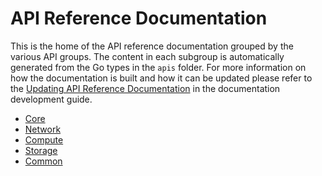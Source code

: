 # API Reference Documentation

This is the home of the API reference documentation grouped by the various API groups. The content in each subgroup
is automatically generated from the Go types in the `apis` folder. For more information on how the documentation is 
built and how it can be updated please refer to the [Updating API Reference Documentation](/development/documentation/#api-reference-documentation)
in the documentation development guide.

* [Core](../core/)
* [Network](../network)
* [Compute](../compute)
* [Storage](../storage)
* [Common](../common)

